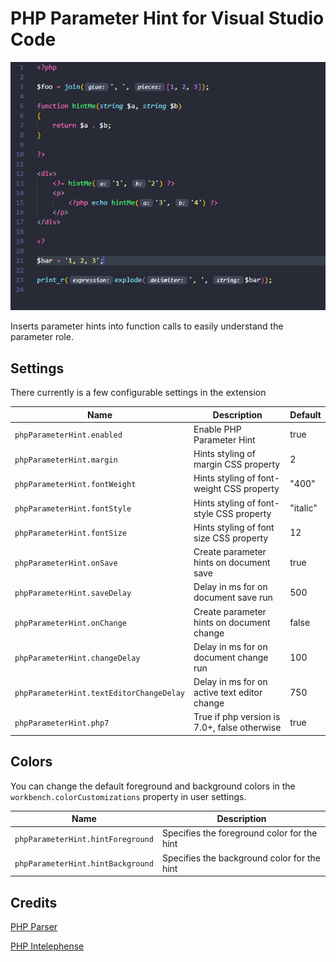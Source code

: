 # PHP Parameter Hint for Visual Studio Code

![vscode screenshot](php-parameter-hint.png)

Inserts parameter hints into function calls to easily understand the parameter role.

## Settings

There currently is a few configurable settings in the extension

| Name                                     | Description                                  | Default  |
| ---------------------------------------- | -------------------------------------------- | -------- |
| `phpParameterHint.enabled`               | Enable PHP Parameter Hint                    | true     |
| `phpParameterHint.margin`                | Hints styling of margin CSS property         | 2        |
| `phpParameterHint.fontWeight`            | Hints styling of font-weight CSS property    | "400"    |
| `phpParameterHint.fontStyle`             | Hints styling of font-style CSS property     | "italic" |
| `phpParameterHint.fontSize`              | Hints styling of font size CSS property      | 12       |
| `phpParameterHint.onSave`                | Create parameter hints on document save      | true     |
| `phpParameterHint.saveDelay`             | Delay in ms for on document save run         | 500      |
| `phpParameterHint.onChange`              | Create parameter hints on document change    | false    |
| `phpParameterHint.changeDelay`           | Delay in ms for on document change run       | 100      |
| `phpParameterHint.textEditorChangeDelay` | Delay in ms for on active text editor change | 750      |
| `phpParameterHint.php7`                  | True if php version is 7.0+, false otherwise | true     |

## Colors

You can change the default foreground and background colors in the `workbench.colorCustomizations` property in user settings.

| Name                              | Description                                 |
| --------------------------------- | ------------------------------------------- |
| `phpParameterHint.hintForeground` | Specifies the foreground color for the hint |
| `phpParameterHint.hintBackground` | Specifies the background color for the hint |

## Credits

[PHP Parser](https://github.com/glayzzle/php-parser)

[PHP Intelephense](https://github.com/bmewburn/vscode-intelephense)
